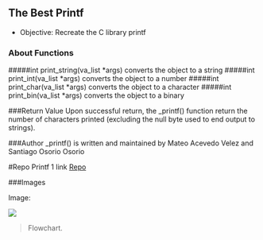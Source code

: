 ## The Best Printf
- Objective: Recreate the C library printf


### About Functions
#####int print_string(va_list *args)
converts the object to a string
#####int print_int(va_list *args)
converts the object to a number
#####int print_char(va_list *args)
converts the object to a character
#####int print_bin(va_list *args)
converts the object to a binary

###Return Value
Upon successful return, the _printf() function return the number of characters printed (excluding the null byte used to end output to strings).

###Author
_printf() is written and maintained by Mateo Acevedo Velez and Santiago Osorio Osorio

#Repo Printf 1 link [Repo ](https://github.com/TEOACEVEDO/printf)

###Images

Image:

![](https://i.pinimg.com/originals/9a/43/03/9a4303cfa8557e0754ae86bcc6c6052e.gif)

> Flowchart.
